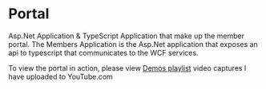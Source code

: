 # Portal
Asp.Net Application & TypeScript Application that make up the member portal.  The Members Application is the Asp.Net application that exposes an api to typescript that communicates to the WCF services.

To view the portal in action, please view <a href="https://www.youtube.com/embed/xr5rM_vVdyw?list=PLGHOdV5AK2dhFB7Q3pFarVOeNt9ZhYtX7">Demos playlist</a> video captures I have uploaded to YouTube.com   



